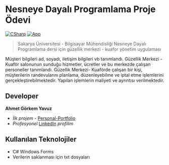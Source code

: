# Nesneye Dayalı Programlama Proje Ödevi
[![CSharp][CSharp-image]][CSharp-url]
[![App][App-image]][App-url]

> Sakarya Üniversitesi - Bilgisayar Mühendisliği Nesneye Dayalı Programlama dersi için güzellik merkezi - kuafor yönetim uygulaması

Müşteri bilgileri ad, soyadı, iletişim bilgileri vb tanımlandı.
Güzellik Merkezi - Kuaför salonunun sunduğu hizmetler, ücretler ve bu merkezde çalışan personeller tanımlandı.
Güzellik Merkezi- Kuaförde çalışan bir kişi, müşterilerin randevularını planlama, düzenleyebilme ve iptal etme işlemlerini gerçekleştirebilmektedir.
Yapılan işlemlerin maliyeti ve ayrıntısı verilmektedir.

## Developer

**Ahmet Görkem Yavuz**

* *İlk projem* - [Personal-Portfolio][repo-url]
* *Profesyonel* [LinkedIn][linkedin-url] *profilim*

## Kullanılan Teknolojiler

* C# Windows Forms
* Verilerin saklanması için txt dosyaları

[linkedin-url]: https://www.linkedin.com/in/ahmetgorkemyavuz
[repo-url]: https://github.com/ahmtgrkem/Personal-Portfolio
[CSharp-image]: https://img.shields.io/badge/WindowsForms-orange
[CSharp-url]: https://img.shields.io/badge/WindowsForms-orange
[App-image]: https://img.shields.io/badge/BeautySalonApp-97c900
[App-url]: https://img.shields.io/badge/BeautySalonApp-97c900
